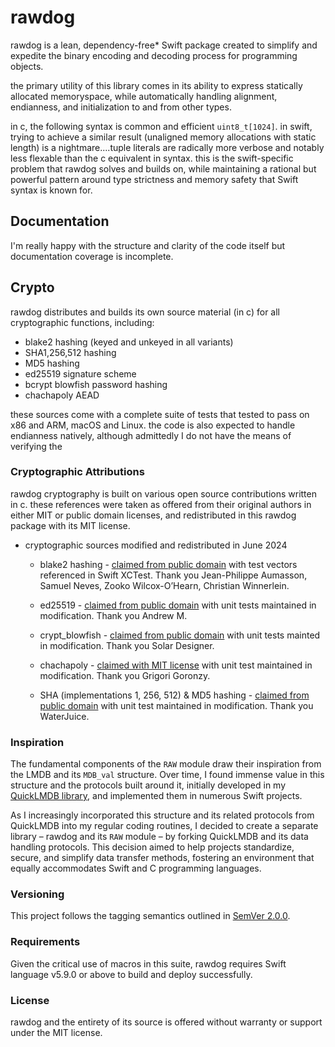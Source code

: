 # rawdog

rawdog is a lean, dependency-free* Swift package created to simplify and expedite the binary encoding and decoding process for programming objects.

the primary utility of this library comes in its ability to express statically allocated memoryspace, while automatically handling alignment, endianness, and initialization to and from other types.

in c, the following syntax is common and efficient `uint8_t[1024]`. in swift, trying to achieve a similar result (unaligned memory allocations with static length) is a nightmare....tuple literals are radically more verbose and notably less flexable than the c equivalent in syntax. this is the swift-specific problem that rawdog solves and builds on, while maintaining a rational but powerful pattern around type strictness and memory safety that Swift syntax is known for.

## Documentation 

I'm really happy with the structure and clarity of the code itself but documentation coverage is incomplete.

## Crypto

rawdog distributes and builds its own source material (in c) for all cryptographic functions, including:

- blake2 hashing (keyed and unkeyed in all variants)
- SHA1,256,512 hashing
- MD5 hashing
- ed25519 signature scheme
- bcrypt blowfish password hashing
- chachapoly AEAD

these sources come with a complete suite of tests that tested to pass on x86 and ARM, macOS and Linux. the code is also expected to handle endianness natively, although admittedly I do not have the means of verifying the 

### Cryptographic Attributions

rawdog cryptography is built on various open source contributions written in c. these references were taken as offered from their original authors in either MIT or public domain licenses, and redistributed in this rawdog package with its MIT license.

- cryptographic sources modified and redistributed in June 2024

	- blake2 hashing - [claimed from public domain](https://github.com/BLAKE2/BLAKE2/blob/ed1974ea83433eba7b2d95c5dcd9ac33cb847913/COPYING#L1) with test vectors referenced in Swift XCTest. Thank you Jean-Philippe Aumasson, Samuel Neves, Zooko Wilcox-O’Hearn, Christian Winnerlein.

	- ed25519 - [claimed from public domain](https://github.com/floodyberry/ed25519-donna/blob/8757bd4cd209cb032853ece0ce413f122eef212c/ed25519.c#L2) with unit tests maintained in modification. Thank you Andrew M.

	- crypt_blowfish - [claimed from public domain](https://github.com/openwall/crypt_blowfish/blob/3354bb81eea489e972b0a7c63231514ab34f73a0/crypt.h#L3C70-L4C11) with unit tests mainted in modification. Thank you Solar Designer.

	- chachapoly - [claimed with MIT license](https://github.com/grigorig/chachapoly/blob/ec7d8e03c6f715995b2015e9662a39277b994a74/README.md?plain=1#L11C233-L11C284) with unit test maintained in modification. Thank you Grigori Goronzy.

	- SHA (implementations 1, 256, 512) & MD5 hashing - [claimed from public domain](https://github.com/WaterJuice/WjCryptLib/blob/e39760a85015b88820d7a2de832155a7c8ff2c88/UNLICENSE#L1) with unit test maintained in modification. Thank you WaterJuice.

### Inspiration

The fundamental components of the `RAW` module draw their inspiration from the LMDB and its `MDB_val` structure. Over time, I found immense value in this structure and the protocols built around it, initially developed in my [QuickLMDB library](https://github.com/tannerdsilva/QuickLMDB), and implemented them in numerous Swift projects. 

As I increasingly incorporated this structure and its related protocols from QuickLMDB into my regular coding routines, I decided to create a separate library – rawdog and its `RAW` module – by forking QuickLMDB and its data handling protocols. This decision aimed to help projects standardize, secure, and simplify data transfer methods, fostering an environment that equally accommodates Swift and C programming languages.

### Versioning

This project follows the tagging semantics outlined in [SemVer 2.0.0](https://semver.org/#semantic-versioning-200).

### Requirements

Given the critical use of macros in this suite, rawdog requires Swift language v5.9.0 or above to build and deploy successfully.

### License

rawdog and the entirety of its source is offered without warranty or support under the MIT license.